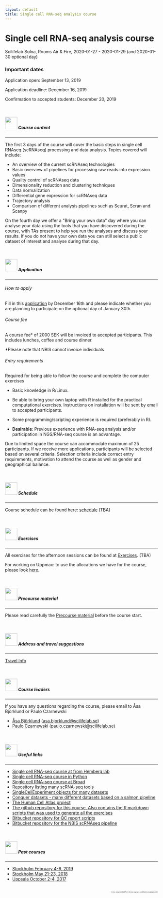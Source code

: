 ```yaml
---
layout: default
title: Single cell RNA-seq analysis course
---
```



# Single cell RNA-seq analysis course
Scilifelab Solna, Rooms Air & Fire,  2020-01-27 - 2020-01-29 (and 2020-01-30 optional day)

### Important dates

Application open: September 13, 2019

Application deadline: December 16, 2019

Confirmation to accepted students: December 20, 2019

<br/>

##### <img border="0" src="https://www.svgrepo.com/show/410/list.svg" width="40" height="40"> Course content
***

The first 3 days of the course will cover the basic steps in single cell RNAseq (scRNAseq) processing and data analysis. Topics covered will include:

* An overview of the current scRNAseq technologies
* Basic overview of pipelines for processing raw reads into expression values
* Quality control of scRNAseq data
* Dimensionality reduction and clustering techniques
* Data normalization
* Differential gene expression for scRNAseq data
* Trajectory analysis
* Comparison of different analysis pipelines such as Seurat, Scran and Scanpy

On the fourth day we offer a "Bring your own data" day where you can analyse your data using the tools that you have discovered during the course, with TAs present to help you run the analyses and discuss your results. If you do not have your own data you can still select a public dataset of interest and analyse during that day.

<br/>

##### <img border="0" src="https://www.svgrepo.com/show/3874/contact-form.svg" width="40" height="40"> Application
***

###### How to apply

Fill in this [application](https://forms.gle/6VFVTFep6iYk7wLr9) by December 16th and please indicate whether you are planning to participate on the optional day of January 30th.

###### Course fee

A course fee* of 2000 SEK will be invoiced to accepted participants. This includes lunches, coffee and course dinner.

*Please note that NBIS cannot invoice individuals

###### Entry requirements


Required for being able to follow the course and complete the computer exercises

* Basic knowledge in R/Linux.
* Be able to bring your own laptop with R installed for the practical computational exercises. Instructions on installation will be sent by email to accepted participants.
* Some programming/scripting experience is required (preferably in R).


* **Desirable**: Previous experience with RNA-seq analysis and/or participation in NGS/RNA-seq course is an advantage.

Due to limited space the course can accommodate maximum of 25 participants. If we receive more applications, participants will be selected based on several criteria. Selection criteria include correct entry requirements, motivation to attend the course as well as gender and geographical balance.

<br/>

##### <img border="0" src="https://www.svgrepo.com/show/158264/schedule.svg" width="40" height="40"> Schedule
***

Course schedule can be found here: [schedule]() (TBA)

<br/>

##### <img border="0" src="https://www.svgrepo.com/show/6672/exercise.svg" width="40" height="40"> Exercises
***

All exercises for the afternoon sessions can be found at [Exercises](exercises.md). (TBA)

For working on Uppmax: to use the allocations we have for the course, please look [here](login.md).

<br/>

##### <img border="0" src="https://www.svgrepo.com/show/19652/maths-class-materials-cross-of-a-pencil-and-a-ruler.svg" width="40" height="40"> Precourse material
***

Please read carefully the [Precourse material](precourse.md) before the course start.

<br/>

##### <img border="0" src="https://www.svgrepo.com/show/4199/placeholder-on-a-map.svg" width="40" height="40"> Address and travel suggestions
***

[Travel Info](travel.md)

<br/>

##### <img border="0" src="https://www.svgrepo.com/show/38706/group-of-people.svg" width="40" height="40"> Course leaders
***

If you have any questions regarding the course, please email to Åsa Björklund or Paulo Czarnewski

* [Åsa Björklund](http://nbis.se/about/staff/asa-bjorklund/) (asa.bjorklund@scilifelab.se)
* [Paulo Czarnewski](https://nbis.se/about/staff/paulo-czarnewski/) (paulo.czarnewski@scilifelab.se)

<br/>

##### <img border="0" src="https://www.svgrepo.com/show/19262/link.svg" width="40" height="40"> Useful links
***

* [Single cell RNA-seq course at from Hemberg lab](https://scrnaseq-course.cog.sanger.ac.uk/website/index.html)
* [Single cell RNA-seq course in Python](https://chanzuckerberg.github.io/scRNA-python-workshop/intro/about)
* [Single cell RNA-seq course at Broad](https://broadinstitute.github.io/2019_scWorkshop/)
* [Repository listing many scRNA-seq tools](https://github.com/seandavi/awesome-single-cell)
* [SingleCellExperiment objects for many datasets](https://hemberg-lab.github.io/scRNA.seq.datasets/)
* [Conquer datasets - many different datasets based on a salmon pipeline](http://imlspenticton.uzh.ch:3838/conquer/)
* [The Human Cell Atlas project](https://www.humancellatlas.org/)
* [The github repository for this course. Also contains the R markdown scripts that was used to generate all the exercises](https://github.com/NBISweden/workshop-scRNAseq)
* [Bitbucket repository for QC report scripts](https://bitbucket.org/asbj/qc-summary_scrnaseq)
* [Bitbucket repository for the NBIS scRNAseq pipeline](https://bitbucket.org/scilifelab-lts/lts-workflows-sm-scrnaseq)

<br/>

##### <img border="0" src="https://www.svgrepo.com/show/83468/navigation-history-interface-symbol-of-a-clock-with-an-arrow.svg" width="40" height="40"> Past courses
***

* [Stockholm February 4-6, 2019](https://nbisweden.github.io/workshop-archive/workshop-scRNAseq/2019-02-04/)
* [Stockholm May 21-23, 2018](https://nbisweden.github.io/workshop-archive/workshop-scRNAseq/2018-05-21/)
* [Uppsala October 2-4, 2017](https://scilifelab.github.io/courses/scrnaseq/1710/)

<br/>

<div style="text-align: right; font-size: 5px"> Icons are provided from [www.svgrepo.com](www.svgrepo.com) </div>
